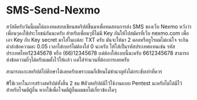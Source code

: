 # SMS-Send-Nexmo
สวัสดีครับวันนี้ผมได้ลองทดสอบเขียนสคริปต์ขึ้นมาเพื่อทดสอบการส่ง SMS ของเว็บ Nexmo หวังว่าเพื่อนๆคงใช้ประโยชน์กันนะครับ
สำหรับเพื่อนๆที่ไม่มี Key กันให้ไปสมัครที่เว็บ nexmo.com เพื่อเอา Key กับ Key secret มาใส่ในเเต่ละ TXT ครับ
มันจะให้มา 2 ดอลหรือยูโรผมไม่เเน่ใจ จะกินค่าส่งข้อความละ 0.05 
เวลาใส่เบอร์ไม่ต้องใส่ 0 นะครับ ให้ใส่เป็นรหัสประเทศเเทนเช่น รหัสประเทศไทย12345678 หรือ (66)12345678 เเต่ต้องใส่เเบบนี้นะครับ 6612345678 
สามารถส่งข้อความถี่ๆได้ครับผมตั้งไว้ให้เเล้ว เเค่ใส่จำนวนที่ต้องการเลยครับ

สามารถเเกะสคริปต์ไปศึกษาได้เลยครับเพราะผมก็เขียนไม่ชำนาญยังไม่กระชับเท่าที่ควร

#ใช้เวลาในการสร้างสคริปต์ทั้งสิ้น 2 ชม
#ตัวสคริปต์มีไว้ใช้งานเเบบ Pentest นะครับไม่ได้มีไว้สำหรับโจมตีผู้อื่น หากใช้เพื่อโจมตีผู้อื่นผมขอไม่เกี่ยวข้องใดๆ
